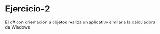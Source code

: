 # Ejercicio-2
El c# con orientación a objetos realiza un aplicativo similar a la calculadora de Windows
